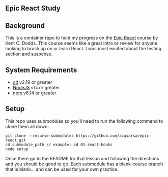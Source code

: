 ## Epic React Study 

## Background
This is a container repo to hold my progress on the [Epic React](https://epicreact.dev/) course by Kent C. Dodds. 
This course seems like a great intro or review for anyone looking to brush up on or learn React. I was most excited about the testing section and suspense. 

## System Requirements

- [git](https://git-scm.com/) v2.19 or greater
- [NodeJS](https://nodejs.org/en/) `v14` or greater
- [npm](https://www.npmjs.com/) v6.14 or greater

## Setup

This repo uses submodules so you'll need to run the following command to clone them all down:
```shell
git clone --recurse-submodules https://github.com/acasarsa/epic-react.git
cd submodule_path // example: cd 01-react-hooks
node setup
```

Once there go to the README for that lesson and following the directions and you should be good to go. Each submodule has a blank-course branch that is blank... and can be used for your own practice. 

